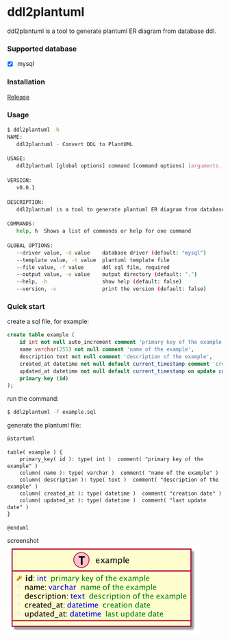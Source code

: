 # ddl2plantuml

ddl2plantuml is a tool to generate plantuml ER diagram from database ddl.

### Supported database

- [x] mysql

### Installation

[Release](https://github.com/whoisix/ddl2plantuml/releases)

### Usage

```sh
$ ddl2plantuml -h                                                                                                               (1s)[0:30:06] 
NAME:
   ddl2plantuml - Convert DDL to PlantUML

USAGE:
   ddl2plantuml [global options] command [command options] [arguments...]

VERSION:
   v0.0.1

DESCRIPTION:
   ddl2plantuml is a tool to generate plantuml ER diagram from database ddl.

COMMANDS:
   help, h  Shows a list of commands or help for one command

GLOBAL OPTIONS:
   --driver value, -d value    database driver (default: "mysql")
   --template value, -t value  plantuml template file
   --file value, -f value      ddl sql file, required
   --output value, -o value    output directory (default: ".")
   --help, -h                  show help (default: false)
   --version, -v               print the version (default: false)

```

### Quick start

create a sql file, for example:
```sql
create table example (
    id int not null auto_increment comment 'primary key of the example',
    name varchar(255) not null comment 'name of the example',
    description text not null comment 'description of the example',
    created_at datetime not null default current_timestamp comment 'creation date',
    updated_at datetime not null default current_timestamp on update current_timestamp comment 'last update date',
    primary key (id)
);
```

run the command:
```sh
$ ddl2plantuml -f example.sql
```
generate the plantuml file:
```plantuml
@startuml

table( example ) {
    primary_key( id ): type( int )  comment( "primary key of the example" ) 
    column( name ): type( varchar )  comment( "name of the example" ) 
    column( description ): type( text )  comment( "description of the example" ) 
    column( created_at ): type( datetime )  comment( "creation date" ) 
    column( updated_at ): type( datetime )  comment( "last update date" ) 
}

@enduml
```
screenshot  
![Screenshot.png](Screenshot.png)
